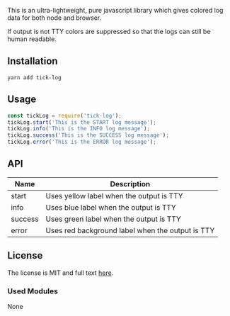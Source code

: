 This is an ultra-lightweight, pure javascript library which gives colored log data for both node and browser.

If output is not TTY colors are suppressed so that the logs can still be human readable. 


## Installation

```
yarn add tick-log
```

## Usage

```javascript
const tickLog = require('tick-log');
tickLog.start('This is the START log message');
tickLog.info('This is the INFO log message');
tickLog.success('This is the SUCCESS log message');
tickLog.error('This is the ERROR log message');
```

## API

| Name  | Description |
|-------|-------------|
|start| Uses yellow label when the output is TTY|
|info| Uses blue label when the output is TTY|
|success| Uses green label when the output is TTY|
|error| Uses red background label when the output is TTY|

## License

The license is MIT and full text [here](LICENSE).

### Used Modules

None
